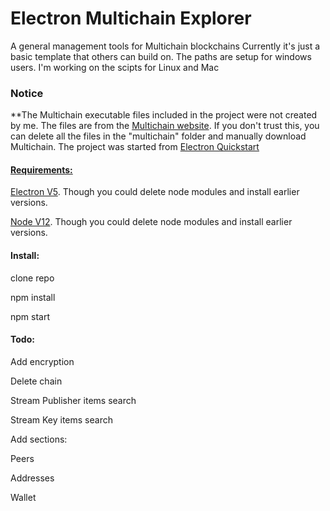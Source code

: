    <h1>Electron Multichain Explorer</h1>
A general management tools for Multichain blockchains
Currently it's just a basic template that others can build on.
The paths are setup for windows users. I'm working on the scipts for 
Linux and Mac

<h3>Notice</h3>

<p>
        **The Multichain executable files included in the project were not created by me.
        The files are from the <a href="https://www.multichain.com/download-install/" target="blank">Multichain website</a>.
        If you don't trust this, you can delete all the files in the "multichain" folder and manually download
        Multichain.
        The project was started from <a href="https://github.com/electron/electron-quick-start" target="blank">Electron Quickstart
</p>

<h4>
    Requirements:
</h4>

<a href="https://electronjs.org/docs" target="blank">Electron V5</a>. Though you could delete node modules and install earlier versions.

<a href="https://nodejs.org/en/" target="blank">Node V12</a>. Though you could delete node modules and install earlier versions.


<h4>Install: </h4>

clone repo

npm install

npm start



<h4>Todo: </h4>

Add encryption 

Delete chain

Stream Publisher items search

Stream Key items search

Add sections:

  Peers
  
  Addresses
  
  Wallet
  
